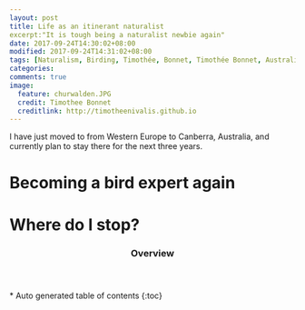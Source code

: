 ```yaml
---
layout: post
title: Life as an itinerant naturalist
excerpt:"It is tough being a naturalist newbie again"
date: 2017-09-24T14:30:02+08:00
modified: 2017-09-24T14:31:02+08:00
tags: [Naturalism, Birding, Timothée, Bonnet, Timothée Bonnet, Australia, Birds, birdwatching, orchids, insects, herpethology, reptiles, amphibians, mammals, flowers, outside, outdoor]
categories:
comments: true
image:
  feature: churwalden.JPG
  credit: Timothee Bonnet
  creditlink: http://timotheenivalis.github.io
---
```


I have just moved to from Western Europe to Canberra, Australia, and currently plan to stay there for the next three years.

# Becoming a bird expert again

# Where do I stop?

<section id="table-of-contents" class="toc">
  <header>
    <h3>Overview</h3>
  </header>
<div id="drawer" markdown="1">
*  Auto generated table of contents
{:toc}
</div>
</section><!-- /#table-of-contents -->
